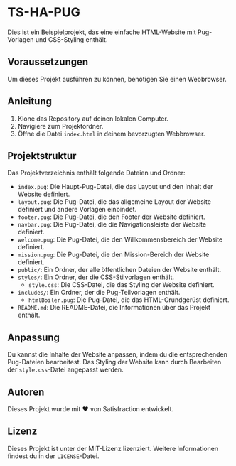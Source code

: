 # TS-HA-PUG

Dies ist ein Beispielprojekt, das eine einfache HTML-Website mit Pug-Vorlagen und CSS-Styling enthält.

## Voraussetzungen

Um dieses Projekt ausführen zu können, benötigen Sie einen Webbrowser.

## Anleitung

1. Klone das Repository auf deinen lokalen Computer.
2. Navigiere zum Projektordner.
3. Öffne die Datei `index.html` in deinem bevorzugten Webbrowser.

## Projektstruktur

Das Projektverzeichnis enthält folgende Dateien und Ordner:

- `index.pug`: Die Haupt-Pug-Datei, die das Layout und den Inhalt der Website definiert.
- `layout.pug`: Die Pug-Datei, die das allgemeine Layout der Website definiert und andere Vorlagen einbindet.
- `footer.pug`: Die Pug-Datei, die den Footer der Website definiert.
- `navbar.pug`: Die Pug-Datei, die die Navigationsleiste der Website definiert.
- `welcome.pug`: Die Pug-Datei, die den Willkommensbereich der Website definiert.
- `mission.pug`: Die Pug-Datei, die den Mission-Bereich der Website definiert.
- `public/`: Ein Ordner, der alle öffentlichen Dateien der Website enthält.
- `styles/`: Ein Ordner, der die CSS-Stilvorlagen enthält.
    - `style.css`: Die CSS-Datei, die das Styling der Website definiert.
- `includes/`: Ein Ordner, der die Pug-Teilvorlagen enthält.
    - `htmlBoiler.pug`: Die Pug-Datei, die das HTML-Grundgerüst definiert.
- `README.md`: Die README-Datei, die Informationen über das Projekt enthält.

## Anpassung

Du kannst die Inhalte der Website anpassen, indem du die entsprechenden Pug-Dateien bearbeitest. Das Styling der Website kann durch Bearbeiten der `style.css`-Datei angepasst werden.

## Autoren

Dieses Projekt wurde mit ❤️ von Satisfraction entwickelt.

## Lizenz

Dieses Projekt ist unter der MIT-Lizenz lizenziert. Weitere Informationen findest du in der `LICENSE`-Datei.
